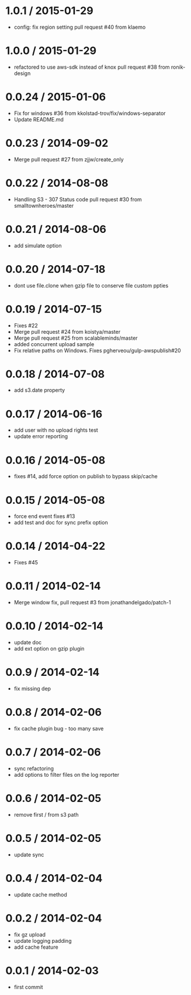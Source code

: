 # 1.0.1 / 2015-01-29

- config: fix region setting pull request #40 from klaemo

# 1.0.0 / 2015-01-29

- refactored to use aws-sdk instead of knox pull request #38 from ronik-design

# 0.0.24 / 2015-01-06

- Fix for windows #36 from kkolstad-trov/fix/windows-separator
- Update README.md

# 0.0.23 / 2014-09-02

- Merge pull request #27 from zjjw/create_only

# 0.0.22 / 2014-08-08

- Handling S3 - 307 Status code pull request #30 from smalltownheroes/master

# 0.0.21 / 2014-08-06

- add simulate option

# 0.0.20 / 2014-07-18

- dont use file.clone when gzip file to conserve file custom ppties

# 0.0.19 / 2014-07-15

- Fixes #22
- Merge pull request #24 from koistya/master
- Merge pull request #25 from scalableminds/master
- added concurrent upload sample
- Fix relative paths on Windows. Fixes pgherveou/gulp-awspublish#20

# 0.0.18 / 2014-07-08

- add s3.date property

# 0.0.17 / 2014-06-16

- add user with no upload rights test
- update error reporting

# 0.0.16 / 2014-05-08

- fixes #14, add force option on publish to bypass skip/cache

# 0.0.15 / 2014-05-08

- force end event fixes #13
- add test and doc for sync prefix option

# 0.0.14 / 2014-04-22

- Fixes #45

# 0.0.11 / 2014-02-14

- Merge window fix, pull request #3 from jonathandelgado/patch-1

# 0.0.10 / 2014-02-14

- update doc
- add ext option on gzip plugin

# 0.0.9 / 2014-02-14

- fix missing dep

# 0.0.8 / 2014-02-06

- fix cache plugin bug - too many save

# 0.0.7 / 2014-02-06

- sync refactoring
- add options to filter files on the log reporter

# 0.0.6 / 2014-02-05

- remove first / from s3 path

# 0.0.5 / 2014-02-05

- update sync

# 0.0.4 / 2014-02-04

- update cache method

# 0.0.2 / 2014-02-04

- fix gz upload
- update logging padding
- add cache feature

# 0.0.1 / 2014-02-03

- first commit
